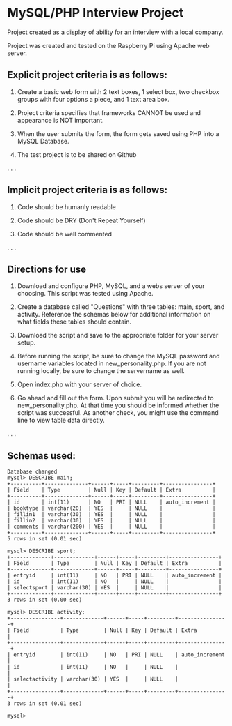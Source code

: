 # MySQL/PHP Interview Project

Project created as a display of ability for an interview with a local company.

Project was created and tested on the Raspberry Pi using Apache web server.

## Explicit project criteria is as follows:

1. Create a basic web form with 2 text boxes, 1 select box, two checkbox groups with four options a piece, and 1 text area box.

2. Project criteria specifies that frameworks CANNOT be used and appearance is NOT important.

3. When the user submits the form, the form gets saved using PHP into a MySQL Database.

4. The test project is to be shared on Github

.
.
.

## Implicit project criteria is as follows:

1. Code should be humanly readable

2. Code should be DRY (Don't Repeat Yourself)

3. Code should be well commented

.
.
.

## Directions for use

1. Download and configure PHP, MySQL, and a webs server of your choosing.  This script was tested using Apache.

2. Create a database called "Questions" with three tables: main, sport, and activity. Reference the schemas below for additional information on what fields these tables should contain.

3. Download the script and save to the appropriate folder for your server setup.

4. Before running the script, be sure to change the MySQL password and username variables located in new_personality.php.  If you are not running locally, be sure to change the servername as well.

5. Open index.php with your server of choice.

6. Go ahead and fill out the form.  Upon submit you will be redirected to new_personality.php.  At that time you should be informed whether the script was successful.  As another check, you might use the command line to view table data directly.

.
.
.

## Schemas used:
```
Database changed
mysql> DESCRIBE main;
+----------+--------------+------+-----+---------+----------------+
| Field    | Type         | Null | Key | Default | Extra          |
+----------+--------------+------+-----+---------+----------------+
| id       | int(11)      | NO   | PRI | NULL    | auto_increment |
| booktype | varchar(20)  | YES  |     | NULL    |                |
| fillin1  | varchar(30)  | YES  |     | NULL    |                |
| fillin2  | varchar(30)  | YES  |     | NULL    |                |
| comments | varchar(200) | YES  |     | NULL    |                |
+----------+--------------+------+-----+---------+----------------+
5 rows in set (0.01 sec)

mysql> DESCRIBE sport;
+-------------+-------------+------+-----+---------+----------------+
| Field       | Type        | Null | Key | Default | Extra          |
+-------------+-------------+------+-----+---------+----------------+
| entryid     | int(11)     | NO   | PRI | NULL    | auto_increment |
| id          | int(11)     | NO   |     | NULL    |                |
| selectsport | varchar(30) | YES  |     | NULL    |                |
+-------------+-------------+------+-----+---------+----------------+
3 rows in set (0.00 sec)

mysql> DESCRIBE activity;
+----------------+-------------+------+-----+---------+----------------+
| Field          | Type        | Null | Key | Default | Extra          |
+----------------+-------------+------+-----+---------+----------------+
| entryid        | int(11)     | NO   | PRI | NULL    | auto_increment |
| id             | int(11)     | NO   |     | NULL    |                |
| selectactivity | varchar(30) | YES  |     | NULL    |                |
+----------------+-------------+------+-----+---------+----------------+
3 rows in set (0.01 sec)

mysql> 

```
